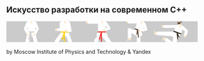 ## Искусство разработки на современном С++  
<p>
    <a href="https://www.coursera.org/learn/c-plus-plus-white/">
        <img src="https://github.com/Vlad173/coursera/blob/master/img/belts.jpg">
    </a>
</p>
by Moscow Institute of Physics and Technology & Yandex
